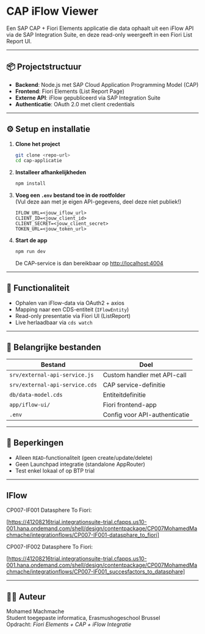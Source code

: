 # CAP iFlow Viewer

Een SAP CAP + Fiori Elements applicatie die data ophaalt uit een iFlow API via de SAP Integration Suite, en deze read-only weergeeft in een Fiori List Report UI.

---

## 📦 Projectstructuur

- **Backend**: Node.js met SAP Cloud Application Programming Model (CAP)
- **Frontend**: Fiori Elements (List Report Page)
- **Externe API**: iFlow gepubliceerd via SAP Integration Suite
- **Authenticatie**: OAuth 2.0 met client credentials

---

## ⚙️ Setup en installatie

1. **Clone het project**

   ```bash
   git clone <repo-url>
   cd cap-applicatie
   ```

2. **Installeer afhankelijkheden**

   ```bash
   npm install
   ```

3. **Voeg een `.env` bestand toe in de rootfolder**  
   (Vul deze aan met je eigen API-gegevens, deel deze niet publiek!)

   ```dotenv
   IFLOW_URL=<jouw_iflow_url>
   CLIENT_ID=<jouw_client_id>
   CLIENT_SECRET=<jouw_client_secret>
   TOKEN_URL=<jouw_token_url>
   ```

4. **Start de app**

   ```bash
   npm run dev
   ```

   De CAP-service is dan bereikbaar op [http://localhost:4004](http://localhost:4004)

---

## 🧠 Functionaliteit

- Ophalen van iFlow-data via OAuth2 + axios
- Mapping naar een CDS-entiteit (`IFlowEntity`)
- Read-only presentatie via Fiori UI (ListReport)
- Live herlaadbaar via `cds watch`

---

## 📁 Belangrijke bestanden

| Bestand                          | Doel                          |
|-----------------------------------|-------------------------------|
| `srv/external-api-service.js`     | Custom handler met API-call   |
| `srv/external-api-service.cds`    | CAP service-definitie         |
| `db/data-model.cds`               | Entiteitdefinitie             |
| `app/iflow-ui/`                   | Fiori frontend-app            |
| `.env`                            | Config voor API-authenticatie |

---

## 🚫 Beperkingen

- Alleen `READ`-functionaliteit (geen create/update/delete)
- Geen Launchpad integratie (standalone AppRouter)
- Test enkel lokaal of op BTP trial

---

## IFlow

CP007-IF001 Datasphere To Fiori:  


[https://41208216trial.integrationsuite-trial.cfapps.us10-001.hana.ondemand.com/shell/design/contentpackage/CP007MohamedMachmache/integrationflows/CP007-IF001-datasphare_to_fiori]


CP007-IF002 Datasphere To Fiori:  

[https://41208216trial.integrationsuite-trial.cfapps.us10-001.hana.ondemand.com/shell/design/contentpackage/CP007MohamedMachmache/integrationflows/CP007-IF001_succesfactors_to_datasphare]

---

## 🧑‍💻 Auteur

Mohamed Machmache  
Student toegepaste informatica, Erasmushogeschool Brussel  
Opdracht: *Fiori Elements + CAP + iFlow Integratie*